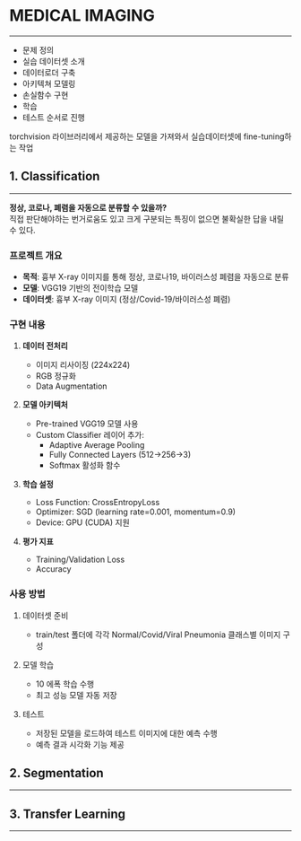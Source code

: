 # MEDICAL IMAGING
---
* 문제 정의
* 실습 데이터셋 소개
* 데이터로더 구축
* 아키텍쳐 모델링
* 손실함수 구현
* 학습
* 테스트
순서로 진행

torchvision 라이브러리에서 제공하는 모델을 가져와서 실습데이터셋에 fine-tuning하는 작업

## 1. Classification
---
**정상, 코로나, 폐렴을 자동으로 분류할 수 있을까?** </br>
직접 판단해야하는 번거로움도 있고 크게 구분되는 특징이 없으면 불확실한 답을 내릴 수 있다. </br>

### 프로젝트 개요
- **목적**: 흉부 X-ray 이미지를 통해 정상, 코로나19, 바이러스성 폐렴을 자동으로 분류
- **모델**: VGG19 기반의 전이학습 모델
- **데이터셋**: 흉부 X-ray 이미지 (정상/Covid-19/바이러스성 폐렴)

### 구현 내용
1. **데이터 전처리**
   - 이미지 리사이징 (224x224)
   - RGB 정규화
   - Data Augmentation

2. **모델 아키텍처**
   - Pre-trained VGG19 모델 사용
   - Custom Classifier 레이어 추가:
     - Adaptive Average Pooling
     - Fully Connected Layers (512→256→3)
     - Softmax 활성화 함수

3. **학습 설정**
   - Loss Function: CrossEntropyLoss
   - Optimizer: SGD (learning rate=0.001, momentum=0.9)
   - Device: GPU (CUDA) 지원

4. **평가 지표**
   - Training/Validation Loss
   - Accuracy

### 사용 방법
1. 데이터셋 준비
   - train/test 폴더에 각각 Normal/Covid/Viral Pneumonia 클래스별 이미지 구성
   
2. 모델 학습
   - 10 에폭 학습 수행
   - 최고 성능 모델 자동 저장

3. 테스트
   - 저장된 모델을 로드하여 테스트 이미지에 대한 예측 수행
   - 예측 결과 시각화 기능 제공
   
## 2. Segmentation
---
## 3. Transfer Learning
---